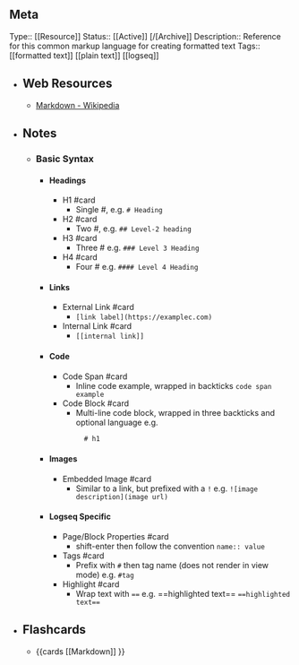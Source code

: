 ## Meta
Type:: [[Resource]]
Status:: [[Active]] [/[Archive]]
Description:: Reference for this common markup language for creating formatted text
Tags:: [[formatted text]] [[plain text]] [[logseq]]
- ## Web Resources
	- [Markdown - Wikipedia](https://en.wikipedia.org/wiki/Markdown)
- ## Notes
	- ### Basic Syntax
		- #### Headings
			- H1 #card
				- Single #, e.g. `# Heading`
			- H2 #card
				- Two #, e.g. `## Level-2 heading`
			- H3 #card
				- Three # e.g. `### Level 3 Heading`
			- H4 #card
				- Four # e.g. `#### Level 4 Heading`
		- #### Links
			- External Link #card
				- `[link label](https://examplec.com)`
			- Internal Link #card
				- `[[internal link]]`
		- #### Code
			- Code Span #card
				- Inline code example, wrapped in backticks `code span example`
			- Code Block #card
				- Multi-line code block, wrapped in three backticks and optional language e.g. 
				  ```markdown
				  	# h1
				  ```
		- #### Images
			- Embedded Image #card
				- Similar to a link, but prefixed with a `!` e.g. `![image description](image url)`
		- #### Logseq Specific
			- Page/Block Properties #card
				- shift-enter then follow the convention `name:: value`
			- Tags #card
				- Prefix with `#` then tag name (does not render in view mode) e.g. `#tag`
			- Highlight #card
				- Wrap text with `==` e.g. ==highlighted text== ``==highlighted text==``
- ## Flashcards
	- {{cards [[Markdown]] }}
